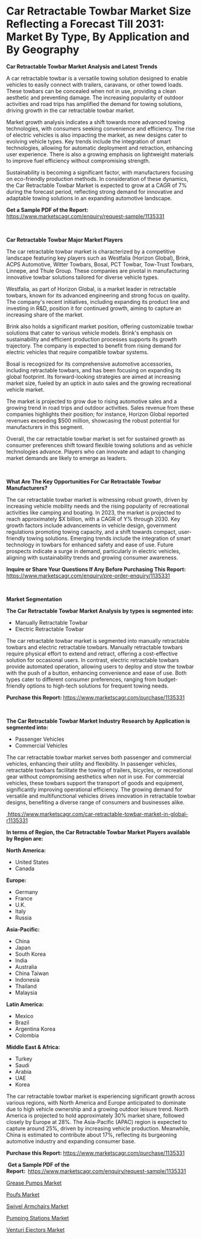 <p><h1>Car Retractable Towbar Market Size Reflecting a Forecast Till 2031: Market By Type, By Application and By Geography</h1></p><p><strong>Car Retractable Towbar Market Analysis and Latest Trends</strong></p>
<p><p>A car retractable towbar is a versatile towing solution designed to enable vehicles to easily connect with trailers, caravans, or other towed loads. These towbars can be concealed when not in use, providing a clean aesthetic and preventing damage. The increasing popularity of outdoor activities and road trips has amplified the demand for towing solutions, driving growth in the car retractable towbar market.</p><p>Market growth analysis indicates a shift towards more advanced towing technologies, with consumers seeking convenience and efficiency. The rise of electric vehicles is also impacting the market, as new designs cater to evolving vehicle types. Key trends include the integration of smart technologies, allowing for automatic deployment and retraction, enhancing user experience. There is also a growing emphasis on lightweight materials to improve fuel efficiency without compromising strength.</p><p>Sustainability is becoming a significant factor, with manufacturers focusing on eco-friendly production methods. In consideration of these dynamics, the Car Retractable Towbar Market is expected to grow at a CAGR of 7% during the forecast period, reflecting strong demand for innovative and adaptable towing solutions in an expanding automotive landscape.</p></p>
<p><strong>Get a Sample PDF of the Report:&nbsp;</strong> <a href="https://www.marketscagr.com/enquiry/request-sample/1135331?utm_campaign=1814&utm_medium=2&utm_source=Github&utm_content=ia&utm_term=29102024&utm_id=car-retractable-towbar">https://www.marketscagr.com/enquiry/request-sample/1135331</a></p>
<p>&nbsp;</p>
<p><strong>Car Retractable Towbar Major Market Players</strong></p>
<p><p>The car retractable towbar market is characterized by a competitive landscape featuring key players such as Westfalia (Horizon Global), Brink, ACPS Automotive, Witter Towbars, Bosal, PCT Towbar, Tow-Trust Towbars, Linnepe, and Thule Group. These companies are pivotal in manufacturing innovative towbar solutions tailored for diverse vehicle types.</p><p>Westfalia, as part of Horizon Global, is a market leader in retractable towbars, known for its advanced engineering and strong focus on quality. The company's recent initiatives, including expanding its product line and investing in R&D, position it for continued growth, aiming to capture an increasing share of the market.</p><p>Brink also holds a significant market position, offering customizable towbar solutions that cater to various vehicle models. Brink's emphasis on sustainability and efficient production processes supports its growth trajectory. The company is expected to benefit from rising demand for electric vehicles that require compatible towbar systems.</p><p>Bosal is recognized for its comprehensive automotive accessories, including retractable towbars, and has been focusing on expanding its global footprint. Its forward-looking strategies are aimed at increasing market size, fueled by an uptick in auto sales and the growing recreational vehicle market.</p><p>The market is projected to grow due to rising automotive sales and a growing trend in road trips and outdoor activities. Sales revenue from these companies highlights their position; for instance, Horizon Global reported revenues exceeding $500 million, showcasing the robust potential for manufacturers in this segment.</p><p>Overall, the car retractable towbar market is set for sustained growth as consumer preferences shift toward flexible towing solutions and as vehicle technologies advance. Players who can innovate and adapt to changing market demands are likely to emerge as leaders.</p></p>
<p>&nbsp;</p>
<p><strong>What Are The Key Opportunities For Car Retractable Towbar Manufacturers?</strong></p>
<p><p>The car retractable towbar market is witnessing robust growth, driven by increasing vehicle mobility needs and the rising popularity of recreational activities like camping and boating. In 2023, the market is projected to reach approximately $X billion, with a CAGR of Y% through 2030. Key growth factors include advancements in vehicle design, government regulations promoting towing capacity, and a shift towards compact, user-friendly towing solutions. Emerging trends include the integration of smart technology in towbars for enhanced safety and ease of use. Future prospects indicate a surge in demand, particularly in electric vehicles, aligning with sustainability trends and growing consumer awareness.</p></p>
<p><strong>Inquire or Share Your Questions If Any Before Purchasing This Report:</strong> <a href="https://www.marketscagr.com/enquiry/pre-order-enquiry/1135331?utm_campaign=1814&utm_medium=2&utm_source=Github&utm_content=ia&utm_term=29102024&utm_id=car-retractable-towbar">https://www.marketscagr.com/enquiry/pre-order-enquiry/1135331</a></p>
<p>&nbsp;</p>
<p><strong>Market Segmentation</strong></p>
<p><strong>The Car Retractable Towbar Market Analysis by types is segmented into:</strong></p>
<p><ul><li>Manually Retractable Towbar</li><li>Electric Retractable Towbar</li></ul></p>
<p><p>The car retractable towbar market is segmented into manually retractable towbars and electric retractable towbars. Manually retractable towbars require physical effort to extend and retract, offering a cost-effective solution for occasional users. In contrast, electric retractable towbars provide automated operation, allowing users to deploy and stow the towbar with the push of a button, enhancing convenience and ease of use. Both types cater to different consumer preferences, ranging from budget-friendly options to high-tech solutions for frequent towing needs.</p></p>
<p><strong>Purchase this Report:&nbsp;</strong><a href="https://www.marketscagr.com/purchase/1135331?utm_campaign=1814&utm_medium=2&utm_source=Github&utm_content=ia&utm_term=29102024&utm_id=car-retractable-towbar">https://www.marketscagr.com/purchase/1135331</a></p>
<p>&nbsp;</p>
<p><strong>The Car Retractable Towbar Market Industry Research by Application is segmented into:</strong></p>
<p><ul><li>Passenger Vehicles</li><li>Commercial Vehicles</li></ul></p>
<p><p>The car retractable towbar market serves both passenger and commercial vehicles, enhancing their utility and flexibility. In passenger vehicles, retractable towbars facilitate the towing of trailers, bicycles, or recreational gear without compromising aesthetics when not in use. For commercial vehicles, these towbars support the transport of goods and equipment, significantly improving operational efficiency. The growing demand for versatile and multifunctional vehicles drives innovation in retractable towbar designs, benefiting a diverse range of consumers and businesses alike.</p></p>
<p><a href="https://www.marketscagr.com/car-retractable-towbar-market-in-global-r1135331?utm_campaign=1814&utm_medium=2&utm_source=Github&utm_content=ia&utm_term=29102024&utm_id=car-retractable-towbar">&nbsp;https://www.marketscagr.com/car-retractable-towbar-market-in-global-r1135331</a></p>
<p><strong>In terms of Region, the Car Retractable Towbar Market Players available by Region are:</strong></p>
<p>
    <p> <strong> North America: </strong>
        <ul>
            <li>United States</li>
            <li>Canada</li>
        </ul>
        </p> 
    <p> <strong> Europe: </strong>
        <ul>
            <li>Germany</li>
            <li>France</li>
            <li>U.K.</li>
            <li>Italy</li>
            <li>Russia</li>
        </ul>
        </p> 
    <p> <strong> Asia-Pacific: </strong>
        <ul>
            <li>China</li>
            <li>Japan</li>
            <li>South Korea</li>
            <li>India</li>
            <li>Australia</li>
            <li>China Taiwan</li>
            <li>Indonesia</li>
            <li>Thailand</li>
            <li>Malaysia</li>
        </ul>
        </p> 
    <p> <strong> Latin America: </strong>
        <ul>
            <li>Mexico</li>
            <li>Brazil</li>
            <li>Argentina Korea</li>
            <li>Colombia</li>
        </ul>
        </p> 
    <p> <strong> Middle East & Africa: </strong>
        <ul>
            <li>Turkey</li>
            <li>Saudi</li>
            <li>Arabia</li>
            <li>UAE</li>
            <li>Korea</li>
        </ul>
    </p>
    </p>
<p><p>The car retractable towbar market is experiencing significant growth across various regions, with North America and Europe anticipated to dominate due to high vehicle ownership and a growing outdoor leisure trend. North America is projected to hold approximately 30% market share, followed closely by Europe at 28%. The Asia-Pacific (APAC) region is expected to capture around 25%, driven by increasing vehicle production. Meanwhile, China is estimated to contribute about 17%, reflecting its burgeoning automotive industry and expanding consumer base.</p></p>
<p><strong>Purchase this Report: </strong><a href="https://www.marketscagr.com/purchase/1135331?utm_campaign=1814&utm_medium=2&utm_source=Github&utm_content=ia&utm_term=29102024&utm_id=car-retractable-towbar">https://www.marketscagr.com/purchase/1135331</a></p>
<p>&nbsp;<strong>Get a Sample PDF of the Report:&nbsp;&nbsp;</strong><a href="https://www.marketscagr.com/enquiry/request-sample/1135331?utm_campaign=1814&utm_medium=2&utm_source=Github&utm_content=ia&utm_term=29102024&utm_id=car-retractable-towbar">https://www.marketscagr.com/enquiry/request-sample/1135331</a></p>
<p><strong></strong></p>
<p><p><a href="https://www.linkedin.com/pulse/grease-pumps-revenue-growth-report-2024-2031-sentiq-74nee?utm_campaign=1814&utm_medium=2&utm_source=Github&utm_content=ia&utm_term=29102024&utm_id=car-retractable-towbar">Grease Pumps Market</a></p><p><a href="https://www.linkedin.com/pulse/poufs-market-dynamics-application-types-emerging-trends-future-0dyzc?utm_campaign=1814&utm_medium=2&utm_source=Github&utm_content=ia&utm_term=29102024&utm_id=car-retractable-towbar">Poufs Market</a></p><p><a href="https://www.linkedin.com/pulse/swivel-armchairs-market-global-regional-analysis-focus-region-btqic?utm_campaign=1814&utm_medium=2&utm_source=Github&utm_content=ia&utm_term=29102024&utm_id=car-retractable-towbar">Swivel Armchairs Market</a></p><p><a href="https://www.linkedin.com/pulse/emerging-pumping-stations-market-opportunities-analysis-investors-ryfkf?utm_campaign=1814&utm_medium=2&utm_source=Github&utm_content=ia&utm_term=29102024&utm_id=car-retractable-towbar">Pumping Stations Market</a></p><p><a href="https://www.linkedin.com/pulse/sustainability-trends-venturi-ejectors-industry-market-implications-lzssf?utm_campaign=1814&utm_medium=2&utm_source=Github&utm_content=ia&utm_term=29102024&utm_id=car-retractable-towbar">Venturi Ejectors Market</a></p></p>